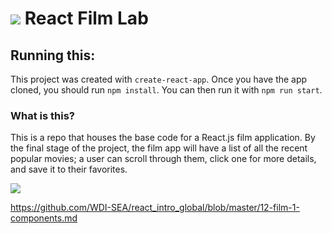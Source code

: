 # ![](https://ga-dash.s3.amazonaws.com/production/assets/logo-9f88ae6c9c3871690e33280fcf557f33.png) React Film Lab

## Running this:

This project was created with `create-react-app`. Once you have the app cloned, you should run `npm install`. You can then run it with `npm run start`.

### What is this?

This is a repo that houses the base code for a React.js film application. By the final stage of the project, the film app will have a list of all the recent popular movies; a user can scroll through them, click one for more details, and save it to their favorites.

![](bladerunner.png)

https://github.com/WDI-SEA/react_intro_global/blob/master/12-film-1-components.md